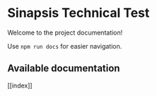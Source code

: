 # Sinapsis Technical Test

Welcome to the project documentation!

Use `npm run docs` for easier navigation.

## Available documentation

[[index]]

